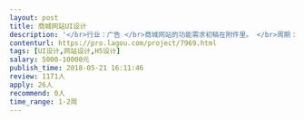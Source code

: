 ```yaml
---                
layout: post       
title: 商城网站UI设计           
description: '</br>行业：广告 </br>商城网站的功能需求初稿在附件里。 </br>周期：两周 </br>服务商要求：仅限深圳地区服务商联系</br>'     
contenturl: https://pro.lagou.com/project/7969.html      
tags: [UI设计,网站设计,H5设计]            
salary: 5000-10000元          
publish_time: 2018-05-21 16:11:46         
review: 1171人                   
apply: 26人                   
recommend: 0人                   
time_range: 1-2周              
---                 
```

